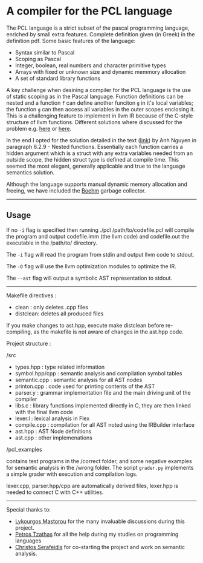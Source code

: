 # A compiler for the PCL language

The PCL language is a strict subset of the pascal programming language, enriched by small extra features. Complete definition given (in Greek) in the definition pdf. Some basic features of the language: 

* Syntax similar to Pascal
* Scoping as Pascal
* Integer, boolean, real numbers and character primitive types
* Arrays with fixed or unknown size and dynamic memmory allocation
* A set of standard library functions 



A key challenge when desining a compiler for the PCL language is the use of static scoping as in the Pascal language. Function definitions can be nested and a function `f` can define another funciton `g` in it's local variables; the function `g` can then access all variables in the outer scopes enclosing it. This is a challenging feature to implement in llvm IR because of the C-style structure of llvm functions. Different solutions where discussed for the problem e.g. [here](https://stackoverflow.com/questions/55736390/llvm-how-to-make-a-nested-function-see-an-outside-functions-variables) or [here](https://www.reddit.com/r/LLVM/comments/g7qcwo/nested_scopes/?utm_source=share&utm_medium=web2x&context=3).  

In the end I opted for the solution detailed in the text ([link](https://www.theseus.fi/bitstream/handle/10024/166119/Nguyen_Anh%20.pdf;jsessionid=97A6A61F9CF3E811E7BBB6F4A5E86EAA?sequence=2)) by Anh Nguyen in paragraph 6.2.9 - Nested functions. Essentially each function carries a hidden argument which is a struct with any extra variables needed from an outside scope, the hidden struct type is defined at compile time. This seemed the most elegant, generally applicable and true to the language semantics solution. 

Although the language supports manual dynamic memory allocation and freeing, we have included the [Boehm](https://hboehm.info/gc/) garbage collector. 



-------------------
## Usage
If no `-i` flag is specified then running ./pcl /path/to/codefile.pcl will compile the program and output codefile.imm (the llvm code) and codefile.out the executable in the /path/to/ directory. 

The `-i` flag will read the program from stdin and output llvm code to stdout. 

The `-O` flag will use the llvm optimization modules to optimize the IR.

The `--ast` flag will output a symbolic AST representation to stdout.

------------------

Makefile directives : 

- clean : only deletes .cpp files
- distclean: deletes all produced files


If you make changes to ast.hpp, execute make distclean before re-compiling, as the makefile is not aware of changes in the ast.hpp code. 


Project structure : 

/src
- types.hpp  : type related information 
- symbol.hpp/cpp : semantic analysis and compilation symbol tables 
- semantic.cpp : semantic analysis for all AST nodes 
- printon.cpp : code used for printing contents of the AST
- parser.y : grammar implementation file and the main driving unit of the compiler
- libs.c : library functions implemented directly in C, they are then linked with the final llvm code
- lexer.l : lexical analysis in Flex 
- compile.cpp :  compilation for all AST noted using the IRBuilder interface 
- ast.hpp : AST Node definitions 
- ast.cpp : other implemenations 

/pcl_examples 

contains test programs in the /correct folder, and some negative examples for semantic analysis in the /wrong folder. The script `grader.py` implements a simple grader with execution and compilation logs.

lexer.cpp, parser.hpp/cpp are automatically derived files, lexer.hpp is needed to connect C with C++ utilities.

-------------------
Special thanks to: 
* [Lykourgos Mastorou](https://github.com/lykmast) for the many invaluable discussions during this project. 
* [Petros Tzathas](https://github.com/pettza) for all the help during my studies on programming languages
* [Christos Serafeidis](https://github.com/chriserafi) for co-starting the project and work on semantic analysis. 
